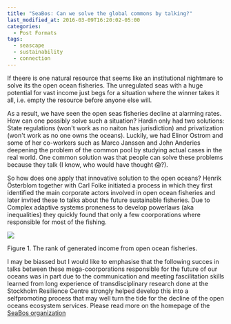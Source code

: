 ```yaml
---
title: "SeaBos: Can we solve the global commons by talking?"
last_modified_at: 2016-03-09T16:20:02-05:00
categories:
  - Post Formats
tags:
  - seascape
  - sustainability
  - connection
---
```


If theere is one natural resource that seems like an institutional nightmare to solve its the open ocean fisheries. The unregulated  seas with a huge potential for vast income just begs for a situation where the winner takes it all, i.e. empty the resource before anyone else will.

As a result, we have seen the open seas fisheries decline at alarming rates. How can one possibly solve such a situation? Hardin only had two solutions: State regulations (won't work as no naiton has jurisdiction) and privatization (won't work as no one owns the oceans). Luckily, we had Elinor Ostrom and some of her co-workers such as Marco Janssen and John Anderies deepening the problem of the common pool by studying actual cases in the real world. One common solution was that people can solve these problems because they talk (I know, who would have thought 😱?).

So how does one apply that innovative solution to the open oceans? Henrik Österblom together with Carl Folke initiated a process in which they first identified the main corporate actors involved in open ocean fisheries and later invited these to talks about the future sustainable fisheries. Due to Complex adaptive systems proneness to develop powerlaws (aka inequalities) they quickly found that only a few coorporations where responsible for most of the fishing.

![]("/figures/osterblom2015PLOSoneFig1.png")

Figure 1. The rank of generated income from open ocean fisheries.

I may be biassed but I would like to emphasise that the following succes in talks between these mega-coorporations responsible for the future of our oceans was in part due to the communication and meeting fascilitation skills learned from long experience of transdisciplinary research done at the Stockholm Resilience Centre strongly helped develop this into a selfpromoting process that may well turn the tide for the decline of the open oceans ecosystem services. Please read more on the homepage of the [SeaBos organization](http://keystonedialogues.earth/)
